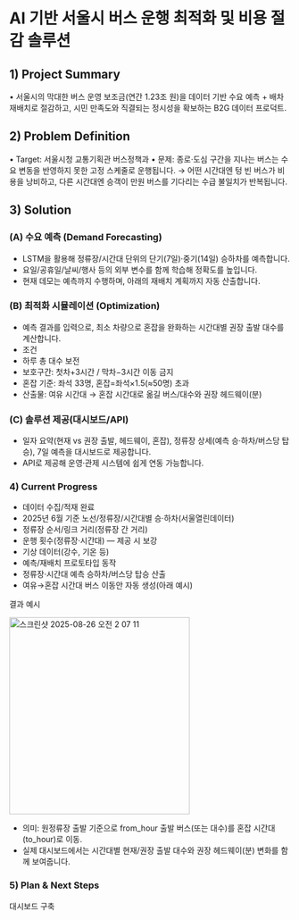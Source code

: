 # AI 기반 서울시 버스 운행 최적화 및 비용 절감 솔루션

## 1) Project Summary
•	서울시의 막대한 버스 운영 보조금(연간 1.23조 원)을 데이터 기반 수요 예측 + 배차 재배치로 절감하고, 시민 만족도와 직결되는 정시성을 확보하는 B2G 데이터 프로덕트.

## 2) Problem Definition
•	Target: 서울시청 교통기획관 버스정책과
•	문제: 종로·도심 구간을 지나는 버스는 수요 변동을 반영하지 못한 고정 스케줄로 운행됩니다.
→ 어떤 시간대엔 텅 빈 버스가 비용을 낭비하고, 다른 시간대엔 승객이 만원 버스를 기다리는 수급 불일치가 반복됩니다.

## 3) Solution

### (A) 수요 예측 (Demand Forecasting)

- LSTM을 활용해 정류장/시간대 단위의 단기(7일)·중기(14일) 승하차를 예측합니다.
- 요일/공휴일/날씨/행사 등의 외부 변수를 함께 학습해 정확도를 높입니다.
- 현재 데모는 예측까지 수행하며, 아래의 재배치 계획까지 자동 산출합니다.
	
### (B) 최적화 시뮬레이션 (Optimization)

- 예측 결과를 입력으로, 최소 차량으로 혼잡을 완화하는 시간대별 권장 출발 대수를 계산합니다.
- 조건
- 하루 총 대수 보전
- 보호구간: 첫차+3시간 / 막차−3시간 이동 금지
- 혼잡 기준: 좌석 33명, 혼잡=좌석×1.5(≈50명) 초과
- 산출물: 여유 시간대 → 혼잡 시간대로 옮길 버스/대수와 권장 헤드웨이(분)
	
### (C) 솔루션 제공(대시보드/API)

- 일자 요약(현재 vs 권장 출발, 헤드웨이, 혼잡), 정류장 상세(예측 승·하차/버스당 탑승), 7일 예측을 대시보드로 제공합니다.
- API로 제공해 운영·관제 시스템에 쉽게 연동 가능합니다.


### 4) Current Progress
- 데이터 수집/적재 완료
- 2025년 6월 기준 노선/정류장/시간대별 승·하차(서울열린데이터)
- 정류장 순서/링크 거리(정류장 간 거리)
- 운행 횟수(정류장·시간대) — 제공 시 보강
- 기상 데이터(강수, 기온 등)
- 예측/재배치 프로토타입 동작
- 정류장·시간대 예측 승하차/버스당 탑승 산출
- 여유→혼잡 시간대 버스 이동안 자동 생성(아래 예시)

결과 예시


<img width="323" height="353" alt="스크린샷 2025-08-26 오전 2 07 11" src="https://github.com/user-attachments/assets/de5d8c4a-4d8c-4c0d-9844-d288c9e49628" />

- 의미: 원정류장 출발 기준으로 from_hour 출발 버스(또는 대수)를 혼잡 시간대(to_hour)로 이동.
- 실제 대시보드에서는 시간대별 현재/권장 출발 대수와 권장 헤드웨이(분) 변화를 함께 보여줍니다.


### 5) Plan & Next Steps

대시보드 구축
